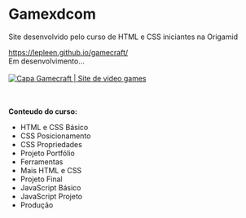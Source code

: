 # Gamexdcom
Site desenvolvido pelo curso de HTML e CSS iniciantes na Origamid


<a href="https://lepleen.github.io/gamecraft">https://lepleen.github.io/gamecraft/</a>
<br/>
Em desenvolvimento...<br/>
<br/>
<a href="https://lepleen.github.io/gamecraft" alt="Gamexdcom site" target="_blank"><img src="https://lepleen.github.io/gamecraft/img/capa.png" alt="Capa Gamecraft | Site de video games"/>
</a>


<br/>
<br/>
<b> Conteudo do curso: </b>

<ul>
  <li>HTML e CSS Básico</li>
  <li>CSS Posicionamento</li>
  <li>CSS Propriedades</li>
  <li>Projeto Portfólio</li>
  <li>Ferramentas</li>
  <li>Mais HTML e CSS</li>
  <li>Projeto Final</li>
  <li>JavaScript Básico</li>
  <li>JavaScript Projeto</li>
  <li>Produção</li>
</ul>
